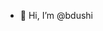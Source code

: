 - 👋 Hi, I’m @bdushi
<!--- - 👀 I’m interested in 1001
- 🌱 I’m currently learning 1001
- 💞️ I’m looking to collaborate on 1001
- 📫 How to reach me 1001 --->

<!---
bdushi/bdushi is a ✨ special ✨ repository because its `README.md` (this file) appears on your GitHub profile.
You can click the Preview link to take a look at your changes.

